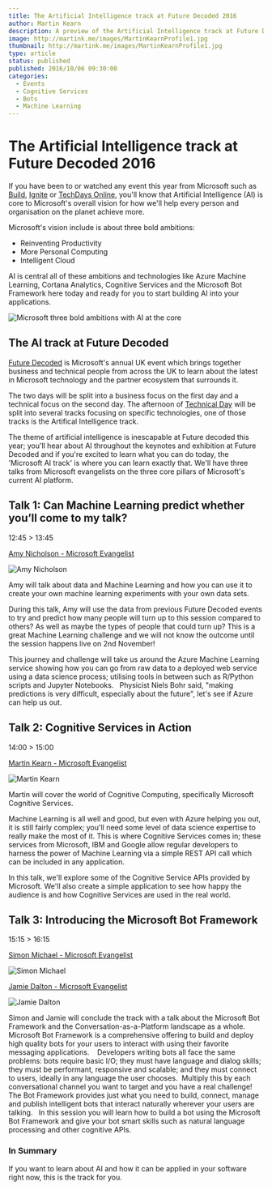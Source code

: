 ```yaml
---
title: The Artificial Intelligence track at Future Decoded 2016
author: Martin Kearn
description: A preview of the Artificial Intelligence track at Future Decoded 2016.
image: http://martink.me/images/MartinKearnProfile1.jpg
thumbnail: http://martink.me/images/MartinKearnProfile1.jpg
type: article
status: published
published: 2016/10/06 09:30:00
categories: 
  - Events
  - Cognitive Services
  - Bots
  - Machine Learning
---
```


# The Artificial Intelligence track at Future Decoded 2016

If you have been to or watched any event this year from Microsoft such as [Build](http://build.microsoft.com/), [Ignite](http://build.microsoft.com/) or [TechDays Online](https://msdn.microsoft.com/en-gb/mt706491.aspx), you'll know that Artificial Intelligence (AI) is core to Microsoft's overall vision for how we'll help every person and organisation on the planet achieve more. 

Microsoft's vision include is about three bold ambitions:
* Reinventing Productivity
* More Personal Computing
* Intelligent Cloud

AI is central all of these ambitions and technologies like Azure Machine Learning, Cortana Analytics, Cognitive Services and the Microsoft Bot Framework here today and ready for you to start building AI into your applications.

![Microsoft three bold ambitions with AI at the core](https://raw.githubusercontent.com/martinkearn/Content/master/Blogs/Images/3%20Bold%20Ambitions.JPG)

## The AI track at Future Decoded
[Future Decoded](https://futuredecoded.microsoft.com) is Microsoft's annual UK event which brings together business and technical people from across the UK to learn about the latest in Microsoft technology and the partner ecosystem that surrounds it.

The two days will be split into a business focus on the first day and a technical focus on the second day. The afternoon of [Technical Day](https://futuredecoded.microsoft.com/technical-day/) will be split into several tracks focusing on specific technologies, one of those tracks is the Artifical Intelligence track.

The theme of artificial intelligence is inescapable at Future decoded this year; you'll hear about AI throughout the keynotes and exhibition at Future Decoded and if you're excited to learn what you can do today, the 'Microsoft AI track' is where you can learn exactly that. We'll have three talks from Microsoft evangelists on the three core pillars of Microsoft's current AI platform.

## Talk 1: Can Machine Learning predict whether you’ll come to my talk?
12:45 > 13:45

[Amy Nicholson - Microsoft Evangelist](http://amykatenicho.azurewebsites.net)

![Amy Nicholson](https://github.com/martinkearn/Content/blob/master/Blogs/Images/AmyNicholson.jpg?raw=true)

Amy will talk about data and Machine Learning and how you can use it to create your own machine learning experiments with your own data sets. 

During this talk, Amy will use the data from previous Future Decoded events to try and predict how many people will turn up to this session compared to others? As well as maybe the types of people that could turn up? This is a great Machine Learning challenge and we will not know the outcome until the session happens live on 2nd November!

This journey and challenge will take us around the Azure Machine Learning service showing how you can go from raw data to a deployed web service using a data science process; utilising tools in between such as R/Python scripts and Jupyter Notebooks. 
 
Physicist Niels Bohr said, "making predictions is very difficult, especially about the future", let's see if Azure can help us out.

## Talk 2: Cognitive Services in Action
14:00 > 15:00

[Martin Kearn - Microsoft Evangelist](http://martink.me)

![Martin Kearn](https://github.com/martinkearn/Content/blob/master/Blogs/Images/MartinKearn.jpg?raw=true)

Martin will cover the world of Cognitive Computing, specifically Microsoft Cognitive Services. 

Machine Learning is all well and good, but even with Azure helping you out, it is still fairly complex; you'll need some level of data science expertise to really make the most of it. This is where Cognitive Services comes in; these services from Microsoft, IBM and Google allow regular developers to harness the power of Machine Learning via a simple REST API call which can be included in any application. 

In this talk, we'll explore some of the Cognitive Service APIs provided by Microsoft. We'll also create a simple application to see how happy the audience is and how Cognitive Services are used in the real world.

## Talk 3: Introducing the Microsoft Bot Framework
15:15 > 16:15

[Simon Michael - Microsoft Evangelist](http://smich.uk)

![Simon Michael](https://github.com/martinkearn/Content/blob/master/Blogs/Images/SimonMichael.jpg?raw=true)

[Jamie Dalton - Microsoft Evangelist](https://blogs.msdn.microsoft.com/jamiedalton/)

![Jamie Dalton](https://github.com/martinkearn/Content/blob/master/Blogs/Images/JamieDalton.jpg?raw=true)

Simon and Jamie will conclude the track with a talk about the Microsoft Bot Framework and the Conversation-as-a-Platform landscape as a whole. Microsoft Bot Framework is a comprehensive offering to build and deploy high quality bots for your users to interact with using their favorite messaging applications.  
 
Developers writing bots all face the same problems: bots require basic I/O; they must have language and dialog skills; they must be performant, responsive and scalable; and they must connect to users, ideally in any language the user chooses.  Multiply this by each conversational channel you want to target and you have a real challenge! The Bot Framework provides just what you need to build, connect, manage and publish intelligent bots that interact naturally wherever your users are talking. 
 
In this session you will learn how to build a bot using the Microsoft Bot Framework and give your bot smart skills such as natural language processing and other cognitive APIs.

### In Summary
If you want to learn about AI and how it can be applied in your software right now, this is the track for you.
